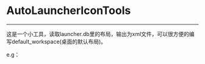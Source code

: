 # AutoLauncherIconTools
---
这是一个小工具，读取launcher.db里的布局，输出为xml文件，可以很方便的编写default_workspace(桌面的默认布局)。

e.g：
<!--<favorite launcher:packageName="com.tencent.mobileqq" launcher:className="com.tencent.mobileqq.activity.SplashActivity" launcher:screen="1" launcher:x="0" launcher:y="4" />
<favorite launcher:packageName="com.tencent.qqlive" launcher:className="com.tencent.qqlive.ona.activity.WelcomeActivity" launcher:screen="1" launcher:x="1" launcher:y="4" />
-->
